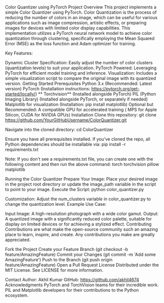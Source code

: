 Color Quantizer using PyTorch
Project Overview
This project implements a simple Color Quantizer using PyTorch. Color Quantization is the process of reducing the number of colors in an image, which can be useful for various applications such as image compression, artistic effects, or preparing images for devices with limited color display capabilities. This implementation utilizes a PyTorch neural network model to achieve color quantization through clustering, specifically employing the Mean Squared Error (MSE) as the loss function and Adam optimizer for training.

Key Features:

Dynamic Cluster Specification: Easily adjust the number of color clusters (quantization levels) to suit your application.
PyTorch Powered: Leveraging PyTorch for efficient model training and inference.
Visualization: Includes a simple visualization script to compare the original image with its quantized version.
Getting Started
Prerequisites
Python 3.x (Recommended: Latest version)
PyTorch (Installation instructions: https://pytorch.org/get-started/locally/)
** Torchvision** (Installed alongside PyTorch)
PIL (Python Imaging Library) (Installed alongside PyTorch, or separately if needed)
Matplotlib for visualization (Installation: pip install matplotlib)
Optional but Recommended: A compatible GPU for accelerated training ( MPS for Apple Silicon, CUDA for NVIDIA GPUs)
Installation
Clone this repository:
git clone https://github.com/YourGitHubUsername/ColorQuantizer.git

Navigate into the cloned directory:
cd ColorQuantizer

Ensure you have all prerequisites installed. If you've cloned the repo, all Python dependencies should be installable via:
pip install -r requirements.txt

Note: If you don't see a requirements.txt file, you can create one with the following content and then run the above command:
torch
torchvision
pillow
matplotlib

Running the Color Quantizer
Prepare Your Image: Place your desired image in the project root directory or update the image_path variable in the script to point to your image.
Execute the Script:
python color_quantizer.py

Customization: Adjust the num_clusters variable in color_quantizer.py to change the quantization level.
Example Use Case:

Input Image: A high-resolution photograph with a wide color gamut.
Output: A quantized image with a significantly reduced color palette, suitable for display on limited devices or for achieving a stylized effect.
Contributing
Contributions are what make the open-source community such an amazing place to learn, inspire, and create. Any contributions you make are greatly appreciated.

Fork the Project
Create your Feature Branch (git checkout -b feature/AmazingFeature)
Commit your Changes (git commit -m 'Add some AmazingFeature')
Push to the Branch (git push origin feature/AmazingFeature)
Open a Pull Request
License
Distributed under the MIT License. See LICENSE for more information.

Contact
Author: Akhil Kumar
GitHub: https://github.com/akhil4674
Acknowledgments
PyTorch and TorchVision teams for their incredible work.
PIL and Matplotlib developers for their contributions to the Python ecosystem.
